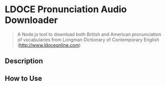 # LDOCE Pronunciation Audio Downloader
> A Node.js tool to download both British and American pronunciation of vocabularies from Longman Dictionary of Contemporary English (http://www.ldoceonline.com)

## Description

## How to Use
